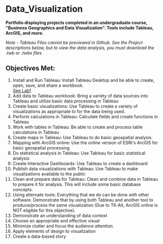 # Data_Visualization
**Portfolio displaying projects completed in an undergraduate course, "Business Geographics and Data Visualization". Tools include Tableau, ArcGIS, and more.**   
  
*Note - Tableau Files cannot be previewed in Github. See the Project descriptions below, but to view the data analysis, you must download the .twb or .twbx files* 

  
## Objectives Met:  
1. Install and Run Tableau: Install Tableau Desktop and be able to create, open, save, and share a workbook.  
[See Lab1](./Lab1.twb) 
2. Add data to Tableau workbook: Bring a variety of data sources into Tableau and utilize basic data processing in Tableau  
3. Create basic visualizations: Use Tableau to create a variety of visualizations as appropriate to for the data being used.  
4. Perform calculations in Tableau: Calculate fields and create functions in Tableau   
5. Work with tables in Tableau: Be able to create and process table calculations in Tableau   
6. Create maps in Tableau: Use Tableau to do basic geospatial analysis.   
7. Mapping with ArcGIS online: Use the online version of ESRI's ArcGIS for basic geospatial processing.  
8. Do statistical analysis in Tableau: Use Tableau for basic statistical analysis   
9. Create Interactive Dashboards: Use Tableau to create a dashboard   
10. Publish data visualizations with Tableau: Use Tableau to make visualizations available to the public   
11. Clean and prepare data for Tableau: Clean and combine data in Tableau to prepare it for analysis. This will include some basic database concepts.   
12. Using alternate tools: Everything that we do can be done with other software. Demonstrate that by using both Tableau and another tool to produce/process the same visualization (Due to T6-Alt, ArcGIS online is NOT eligible for this objective).   
13. Demonstrate an understanding of data context   
14. Choose an appropriate and effective visual   
15. Minimize clutter and focus the audience attention.   
16. Apply elements of design to visualization  
17. Create a data-based story  
